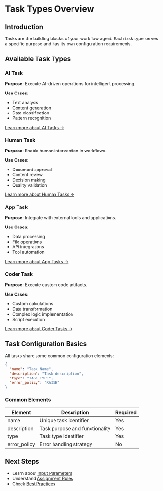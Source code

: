 # Task Types Overview

## Introduction

Tasks are the building blocks of your workflow agent. Each task type serves a specific purpose and has its own configuration requirements.

## Available Task Types

### AI Task

**Purpose**: Execute AI-driven operations for intelligent processing.

**Use Cases**:
- Text analysis
- Content generation
- Data classification
- Pattern recognition

[Learn more about AI Tasks →](ai-task.md)

### Human Task

**Purpose**: Enable human intervention in workflows.

**Use Cases**:
- Document approval
- Content review
- Decision making
- Quality validation

[Learn more about Human Tasks →](human-task.md)

### App Task

**Purpose**: Integrate with external tools and applications.

**Use Cases**:
- Data processing
- File operations
- API integrations
- Tool automation

[Learn more about App Tasks →](app-task.md)

### Coder Task

**Purpose**: Execute custom code artifacts.

**Use Cases**:
- Custom calculations
- Data transformation
- Complex logic implementation
- Script execution

[Learn more about Coder Tasks →](coder-task.md)

## Task Configuration Basics

All tasks share some common configuration elements:

```json
{
  "name": "Task Name",
  "description": "Task description",
  "type": "TASK_TYPE",
  "error_policy": "RAISE"
}
```

### Common Elements

| Element | Description | Required |
|---------|-------------|----------|
| name | Unique task identifier | Yes |
| description | Task purpose and functionality | Yes |
| type | Task type identifier | Yes |
| error_policy | Error handling strategy | No |

## Next Steps

- Learn about [Input Parameters](../parameters/input-parameters.md)
- Understand [Assignment Rules](../guides/assignment-rules.md)
- Check [Best Practices](../guides/best-practices.md)
